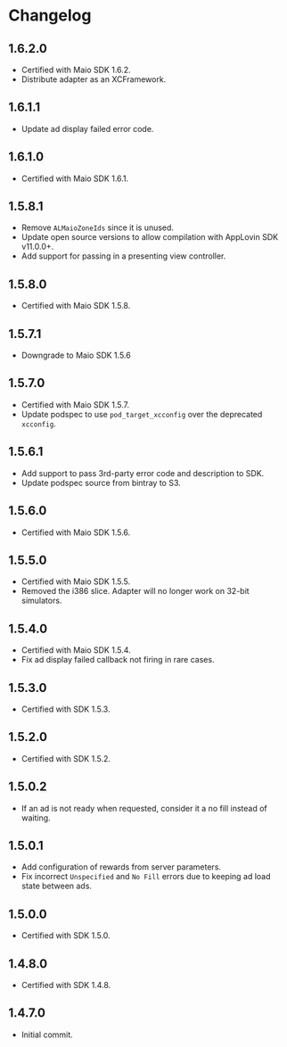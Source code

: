 # Changelog

## 1.6.2.0
* Certified with Maio SDK 1.6.2.
* Distribute adapter as an XCFramework.

## 1.6.1.1
* Update ad display failed error code.

## 1.6.1.0
* Certified with Maio SDK 1.6.1.

## 1.5.8.1
* Remove `ALMaioZoneIds` since it is unused.
* Update open source versions to allow compilation with AppLovin SDK v11.0.0+.
* Add support for passing in a presenting view controller.

## 1.5.8.0
* Certified with Maio SDK 1.5.8.

## 1.5.7.1
* Downgrade to Maio SDK 1.5.6

## 1.5.7.0
* Certified with Maio SDK 1.5.7.
* Update podspec to use `pod_target_xcconfig` over the deprecated `xcconfig`.

## 1.5.6.1
* Add support to pass 3rd-party error code and description to SDK.
* Update podspec source from bintray to S3.

## 1.5.6.0
* Certified with Maio SDK 1.5.6.

## 1.5.5.0
* Certified with Maio SDK 1.5.5.
* Removed the i386 slice. Adapter will no longer work on 32-bit simulators.

## 1.5.4.0
* Certified with Maio SDK 1.5.4.
* Fix ad display failed callback not firing in rare cases.

## 1.5.3.0
* Certified with SDK 1.5.3.

## 1.5.2.0
* Certified with SDK 1.5.2.

## 1.5.0.2
* If an ad is not ready when requested, consider it a no fill instead of waiting.

## 1.5.0.1
* Add configuration of rewards from server parameters.
* Fix incorrect `Unspecified` and `No Fill` errors due to keeping ad load state between ads.

## 1.5.0.0
* Certified with SDK 1.5.0.

## 1.4.8.0
* Certified with SDK 1.4.8.

## 1.4.7.0
* Initial commit.
